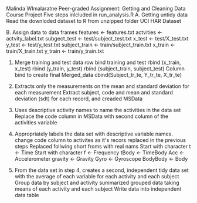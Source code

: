 Malinda WImalaratne
Peer-graded Assignment: Getting and Cleaning Data Course Project
Five steps inlcluded in run_analysis.R
A. Getting untidy data
Read the downloded dataset to R from unzipped folder UCI HAR Dataset

B. Assign data to data frames
features <- features.txt
actvities <- actvity_label.txt
subgect_test <- test/subject_test.txt
x_test <- test/X_test.txt
y_test <- test/y_test.txt
subject_train <- train/subject_train.txt
x_train <- train/X_train.txt
y_train <- train/y_train.txt

1. Merge training and test data
row bind training and test
rbind (x_train, x_test)
rbind (y_train, y_test)
rbind (subject_train, subject_test)
Column bind to create final Merged_data 
cbind(Subject_tr_te, Y_tr_te, X_tr_te)

2. Extracts only the measurements on the mean and standard deviation for each measurement
Extract subject, code and mean and standard deviation (sdt) for each record, and creaded MSData

3. Uses descriptive activity names to name the activities in the data set
Replace the code column in MSData with second column of the activities variable

4. Appropriately labels the data set with descriptive variable names.
change code column to activites as it's recors replaced in the previous steps
Replaced follwing short froms with real nams
Start with character t <- Time
Start with character f <- Frequency
tBody <- TimeBody
Acc <- Accelerometer
gravity <- Gravity
Gyro <- Gyroscope
BodyBody <- Body
5. From the data set in step 4, creates a second, independent tidy data set with the average of each variable for each activity and each subject
Group data by subject and activity
summarized grouped data taking means of each activity and each subject
Write data into independent data table

